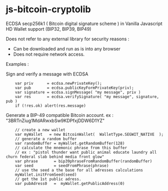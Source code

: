 # js-bitcoin-cryptolib

ECDSA secp256k1 ( Bitcoin digital signature scheme ) in Vanilla Javascript 
HD Wallet support (BIP32, BIP39, BIP49)

Does not refer to any external library for security reasons :

* Can be downloaded and run as is into any browser
* Does not require network access.

Examples :

Sign and verify a message with ECDSA
```
    var priv      = ecdsa.newPrivateKey();
    var pub       = ecdsa.publicKeyFormPrivateKey(priv);
    var signature = ecdsa.signMessage( "my message", priv )
    var res       = ecdsa.verifySignature( "my message", signature, pub )
    if (!res.ok) alert(res.message)
```

Generate a BIP-49 compatible Bitcoin account.  ex : "3BRTnZiug1MdARwxbSw9KDPfxjDDW6D1YZ"
```
    // create a new wallet 
    var myWallet   = new BitcoinWallet(  WalletType.SEGWIT_NATIVE  );
    // generate a random buffer
    var randomBuffer = myWallet.getRandomBuffer(128)
    // calculate the mnemonic phrase from this buffer
    // ex : "pistol thunder want public animal educate laundry all churn federal slab behind media front glow"
    var phrase       = bip39phraseFromRandomBuffer(randomBuffer)
    var seed         = seedFromPhrase(phrase)
    // use the seed a the base for all adresses calculations
    myWallet.initFromSeed(seed)
    // get the 1st public adress. 
    var pubAdress0   =  myWallet.getPublicAddress(0)
```
